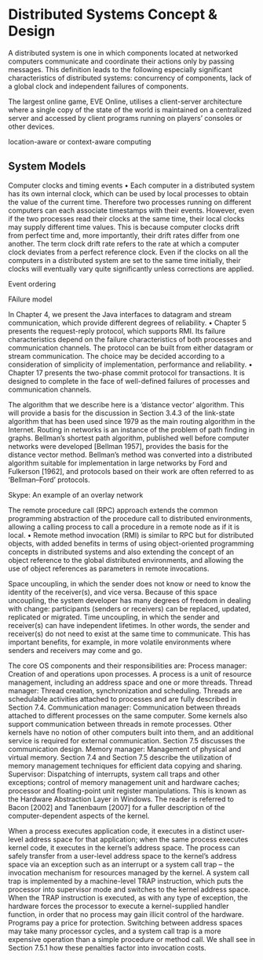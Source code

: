 # Distributed Systems Concept & Design
A distributed system is one in which components located at networked computers communicate and coordinate their actions only by passing messages. This definition leads to the following especially significant characteristics of distributed systems: concurrency of components, lack of a global clock and independent failures of components.

The largest online game, EVE Online, utilises a client-server architecture where a single copy of the state of the world is maintained on a centralized server and accessed by client programs running on players’ consoles or other devices.

location-aware or context-aware computing

## System Models
Computer clocks and timing events • Each computer in a distributed system has its own internal clock, which can be used by local processes to obtain the value of the current time. Therefore two processes running on different computers can each associate timestamps with their events. However, even if the two processes read their clocks at the same time, their local clocks may supply different time values. This is because computer clocks drift from perfect time and, more importantly, their drift rates differ from one another. The term clock drift rate refers to the rate at which a computer clock deviates from a perfect reference clock. Even if the clocks on all the computers in a distributed system are set to the same time initially, their clocks will eventually vary quite significantly unless corrections are applied.

Event ordering

FAilure model

In Chapter 4, we present the Java interfaces to datagram and stream communication, which provide different degrees of reliability.
• Chapter 5 presents the request-reply protocol, which supports RMI. Its failure characteristics depend on the failure characteristics of both processes and communication channels. The protocol can be built from either datagram or stream communication. The choice may be decided according to a consideration of simplicity of implementation, performance and reliability.
• Chapter 17 presents the two-phase commit protocol for transactions. It is designed to complete in the face of well-defined failures of processes and communication channels.

The algorithm that we describe here is a ‘distance vector’ algorithm. This will provide a basis for the discussion in Section 3.4.3 of the link-state algorithm that has been used since 1979 as the main routing algorithm in the Internet. Routing in networks is an instance of the problem of path finding in graphs. Bellman’s shortest path algorithm, published well before computer networks were developed [Bellman 1957], provides the basis for the distance vector method. Bellman’s method was converted into a distributed algorithm suitable for implementation in large networks by Ford and Fulkerson [1962], and protocols based on their work are often referred to as ‘Bellman–Ford’ protocols. 

Skype: An example of an overlay network


 The remote procedure call (RPC) approach extends the common programming abstraction of the procedure call to distributed environments, allowing a calling process to call a procedure in a remote node as if it is local.
• Remote method invocation (RMI) is similar to RPC but for distributed objects, with added benefits in terms of using object-oriented programming concepts in distributed systems and also extending the concept of an object reference to the global distributed environments, and allowing the use of object references as parameters in remote invocations.

Space uncoupling, in which the sender does not know or need to know the identity of the receiver(s), and vice versa. Because of this space uncoupling, the system developer has many degrees of freedom in dealing with change: participants (senders or receivers) can be replaced, updated, replicated or migrated.
Time uncoupling, in which the sender and receiver(s) can have independent lifetimes. In other words, the sender and receiver(s) do not need to exist at the same time to communicate. This has important benefits, for example, in more volatile environments where senders and receivers may come and go.

The core OS components and their responsibilities are:
Process manager: Creation of and operations upon processes. A process is a unit of resource management, including an address space and one or more threads.
Thread manager: Thread creation, synchronization and scheduling. Threads are schedulable activities attached to processes and are fully described in Section 7.4.
Communication manager: Communication between threads attached to different processes on the same computer. Some kernels also support communication between threads in remote processes. Other kernels have no notion of other computers built into them, and an additional service is required for external communication. Section 7.5 discusses the communication design.
Memory manager: Management of physical and virtual memory. Section 7.4 and Section 7.5 describe the utilization of memory management techniques for efficient data copying and sharing.
Supervisor: Dispatching of interrupts, system call traps and other exceptions; control of memory management unit and hardware caches; processor and floating-point unit register manipulations. This is known as the Hardware Abstraction Layer in Windows. The reader is referred to Bacon [2002] and Tanenbaum [2007] for a fuller description of the computer-dependent aspects of the kernel.


When a process executes application code, it executes in a distinct user-level address space for that application; when the same process executes kernel code, it executes in the kernel’s address space. The process can safely transfer from a user-level address space to the kernel’s address space via an exception such as an interrupt or a system call trap – the invocation mechanism for resources managed by the kernel. A system call trap is implemented by a machine-level TRAP instruction, which puts the processor into supervisor mode and switches to the kernel address space. When the TRAP instruction is executed, as with any type of exception, the hardware forces the processor to execute a kernel-supplied handler function, in order that no process may gain illicit control of the hardware.
Programs pay a price for protection. Switching between address spaces may take many processor cycles, and a system call trap is a more expensive operation than a simple procedure or method call. We shall see in Section 7.5.1 how these penalties factor into invocation costs.

